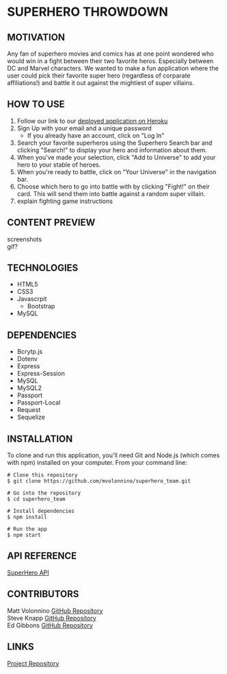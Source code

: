 # SUPERHERO THROWDOWN
## MOTIVATION
Any fan of superhero movies and comics has at one point wondered who would win in a fight between their two favorite heros. Especially between DC and Marvel characters. We wanted to make a fun application where the user could pick their favorite super hero (regardless of corparate affiliations!) and battle it out against the mightiest of super villains. 

## HOW TO USE
1. Follow our link to our [deployed application on Heroku]()
1. Sign Up with your email and a unique password 
    * If you already have an account, click on "Log In"
1. Search your favorite superheros using the Superhero Search bar and clicking "Search!" to display your hero and information about them. 
1. When you've made your selection, click "Add to Universe" to add your hero to your stable of heroes. 
1. When you're ready to battle, click on "Your Universe" in the navigation bar.
1. Choose which hero to go into battle with by clicking "Fight!" on their card. This will send them into battle against a random super villain. 
1. explain fighting game instructions 

## CONTENT PREVIEW
screenshots  
gif?

## TECHNOLOGIES
* HTML5 
* CSS3
* Javascrpit
    * Bootstrap
* MySQL

## DEPENDENCIES
* Bcrytp.js
* Dotenv
* Express
* Express-Session
* MySQL
* MySQL2
* Passport
* Passport-Local
* Request
* Sequelize


## INSTALLATION
To clone and run this application, you'll need Git and Node.js (which comes with npm) installed on your computer. From your command line:

    # Clone this repository
    $ git clone https://github.com/mvolonnino/superhero_team.git

    # Go into the repository
    $ cd superhero_team

    # Install dependencies
    $ npm install

    # Run the app
    $ npm start


## API REFERENCE
[SuperHero API](https://www.superheroapi.com/)

## CONTRIBUTORS
Matt Volonnino [GitHub Repository](https://github.com/mvolonnino)  
Steve Knapp [GitHub Repository](https://github.com/Stovencrantz)  
Ed Gibbons [GitHub Repository](https://github.com/egibbs834)  

## LINKS
[Project Repository](https://github.com/Stovencrantz/Superhero-Dispatcher)

